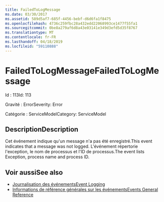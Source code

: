 ```yaml
---
title: FailedToLogMessage
ms.date: 03/30/2017
ms.assetid: 589d5af7-685f-4456-bebf-d6d6fa1f8475
ms.openlocfilehash: 4736c259fbc28a432edd22068993ce1477f55fa1
ms.sourcegitcommit: 0be8a279af6d8a43e03141e349d3efd5d35f8767
ms.translationtype: MT
ms.contentlocale: fr-FR
ms.lasthandoff: 04/18/2019
ms.locfileid: "59110888"
---
```

# <a name="failedtologmessage"></a><span data-ttu-id="5f13d-102">FailedToLogMessage</span><span class="sxs-lookup"><span data-stu-id="5f13d-102">FailedToLogMessage</span></span>
<span data-ttu-id="5f13d-103">Id : 113</span><span class="sxs-lookup"><span data-stu-id="5f13d-103">Id: 113</span></span>  
  
 <span data-ttu-id="5f13d-104">Gravité : Error</span><span class="sxs-lookup"><span data-stu-id="5f13d-104">Severity: Error</span></span>  
  
 <span data-ttu-id="5f13d-105">Catégorie : ServiceModel</span><span class="sxs-lookup"><span data-stu-id="5f13d-105">Category: ServiceModel</span></span>  
  
## <a name="description"></a><span data-ttu-id="5f13d-106">Description</span><span class="sxs-lookup"><span data-stu-id="5f13d-106">Description</span></span>  
 <span data-ttu-id="5f13d-107">Cet événement indique qu'un message n'a pas été enregistré.</span><span class="sxs-lookup"><span data-stu-id="5f13d-107">This event indicates that a message was not logged.</span></span> <span data-ttu-id="5f13d-108">L'événement répertorie l'exception, le nom de processus et l'ID de processus.</span><span class="sxs-lookup"><span data-stu-id="5f13d-108">The event lists Exception, process name and process ID.</span></span>  
  
## <a name="see-also"></a><span data-ttu-id="5f13d-109">Voir aussi</span><span class="sxs-lookup"><span data-stu-id="5f13d-109">See also</span></span>

- [<span data-ttu-id="5f13d-110">Journalisation des événements</span><span class="sxs-lookup"><span data-stu-id="5f13d-110">Event Logging</span></span>](../../../../../docs/framework/wcf/diagnostics/event-logging/index.md)
- [<span data-ttu-id="5f13d-111">Informations de référence générales sur les événements</span><span class="sxs-lookup"><span data-stu-id="5f13d-111">Events General Reference</span></span>](../../../../../docs/framework/wcf/diagnostics/event-logging/events-general-reference.md)
